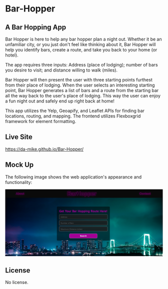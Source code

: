 # Bar-Hopper

## A Bar Hopping App

Bar Hopper is here to help any bar hopper plan a night out. Whether it be an unfamiliar city, or you just don't feel like thinking about it, Bar Hopper will help you identify bars, create a route, and take you back to your home (or hotel).

The app requires three inputs: Address (place of lodging); number of bars you desire to visit; and distance willing to walk (miles).

Bar Hopper will then present the user with three starting points furthest from their place of lodging. When the user selects an interesting starting point, Bar Hopper generates a list of bars and a route from the starting bar all the way back to the user's place of lodging. This way the user can enjoy a fun night out and safely end up right back at home!

This app utilizes the Yelp, Geoapify, and Leaflet APIs for finding bar locations, routing, and mapping. The frontend utilizes Flexboxgrid framework for element formatting.

## Live Site

https://da-mike.github.io/Bar-Hopper/

## Mock Up

The following image shows the web application's appearance and functionality:

![The Bar Hopper app includes a search option where you can find the best bar hopping route.](./assets/images/mockup.png)

## License

No license.
